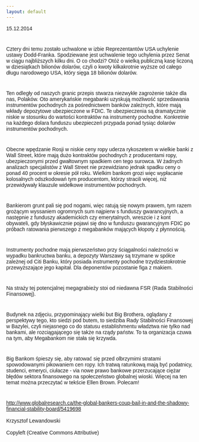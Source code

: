 ```yaml
---
layout: default
---
```


<!--217-->
<p style="margin: 0px; font-family: Helvetica;">15.12.2014</p>
<p style="margin: 0px 0px 18px; font-size: 18px; font-family: Helvetica;"><br></p>
<p style="margin: 0px; font-family: Helvetica;">Cztery dni temu zostało uchwalone w izbie Reprezentantów USA uchylenie ustawy Dodd-Franka. Spodziewane jest uchwalenie tego uchylenia przez Senat w ciągu najbliższych kilku dni. O co chodzi? Otóż o wielką publiczną kasę liczoną w dziesiątkach bilionów dolarów, czyli o kwoty kilkakrotnie wyższe od całego długu narodowego USA, który sięga 18 bilionów dolarów.</p>
<p style="margin: 0px 0px 18px; font-size: 18px; font-family: Helvetica;"><br></p>
<p style="margin: 0px; font-family: Helvetica;">Ten odległy od naszych granic przepis stwarza niezwykłe zagrożenie także dla nas, Polaków. Oto amerykańskie megabanki uzyskują możliwość sprzedawania instrumentów pochodnych za pośrednictwem banków zależnych, które mają wkłady depozytowe ubezpieczone w FDIC. Te ubezpieczenia są dramatycznie niskie w stosunku do wartości kontraktów na instrumenty pochodne. Konkretnie na każdego dolara funduszu ubezpieczeń przypada ponad tysiąc dolarów instrumentów pochodnych.</p>
<p style="margin: 0px 0px 18px; font-size: 18px; font-family: Helvetica;"><br></p>
<p style="margin: 0px; font-family: Helvetica;">Obecne wpędzanie Rosji w niskie ceny ropy uderza rykoszetem w wielkie banki z Wall Street, które mają dużo kontraktów pochodnych z producentami ropy, ubezpieczonymi przed gwałtownym spadkiem cen tego surowca. W żadnych analizach specjalistów z Wall Street nie przewidziano jednak spadku ceny o ponad 40 procent w okresie pół roku. Wielkim bankom grozi więc wypłacanie kolosalnych odszkodowań tym producentom, którzy stracili więcej, niż przewidywały klauzule widełkowe instrumentów pochodnych.</p>
<p style="margin: 0px 0px 18px; font-size: 18px; font-family: Helvetica;"><br></p>
<p style="margin: 0px; font-family: Helvetica;">Bankierom grunt pali się pod nogami, więc ratują się nowym prawem, tym razem grożącym wyssaniem ogromnych sum najpierw s funduszy gwarancyjnych, a następnie z funduszy akademickich czy emerytalnych, wreszcie i z kont obywateli, gdy błyskawicznie pojawi się dno w funduszu gwarancyjnym FDIC po próbach ratowania pierwszego z megabanków mających kłopoty z płynnością.&nbsp;</p>
<p style="margin: 0px 0px 18px; font-size: 18px; font-family: Helvetica;"><br></p>
<p style="margin: 0px; font-family: Helvetica;">Instrumenty pochodne mają pierwszeństwo przy ściągalności należności w wypadku bankructwa banku, a depozyty Warszawy są trzymane w spółce zależnej od Citi Banku, który posiada instrumenty pochodne trzydziestokrotnie przewyższające jego kapitał. Dla deponentów pozostanie figa z makiem.</p>
<p style="margin: 0px 0px 18px; font-size: 18px; font-family: Helvetica;"><br></p>
<p style="margin: 0px; font-family: Helvetica;">Na straży tej potencjalnej megagrabieży stoi od niedawna FSR (Rada Stabilności Finansowej).</p>
<p style="margin: 0px 0px 18px; font-size: 18px; font-family: Helvetica;"><br></p>
<p style="margin: 0px; font-family: Helvetica;">Budynek na zdjęciu, przypominający wielki but Big Brothera, oglądany z perspektywy tego, kto siedzi pod butem, to siedziba Rady Stabilności Finansowej w Bazylei, czyli niejasnego co do statusu establishmentu władztwa nie tylko nad bankami, ale rozciągającego się także na rządy państw. To ta organizacja czuwa na tym, aby Megabankom nie stała się krzywda.</p>
<p style="margin: 0px 0px 18px; font-size: 18px; font-family: Helvetica;"><br></p>
<p style="margin: 0px; font-family: Helvetica;">Big Bankom śpieszy się, aby ratować się przed olbrzymimi stratami spowodowanymi pikowaniem cen ropy. Ich tratwą ratunkową mają być podatnicy, studenci, emeryci, ciułacze - via nowe prawo bankowe przerzucające ciężar błędów sektora finansowego na społeczeństwo globalnej wioski. Więcej na ten temat można przeczytać w tekście Ellen Brown. Polecam!</p>
<p style="margin: 0px 0px 18px; font-size: 18px; font-family: Helvetica;"><br></p>
<p style="margin: 0px; font-family: Helvetica;"><a href="http://www.globalresearch.ca/the-global-bankers-coup-bail-in-and-the-shadowy-financial-stability-board/5419698" title="Artykuł Ellen Brown" target="">http://www.globalresearch.ca/the-global-bankers-coup-bail-in-and-the-shadowy-financial-stability-board/5419698</a></p><p style="margin: 0px; font-family: Helvetica;"><br></p><p style="margin: 0px; font-family: Helvetica;">Krzysztof Lewandowski</p><p style="margin: 0px; font-family: Helvetica;"><br></p><p style="margin: 0px; font-family: Helvetica;">Copyleft (Creative Commons Attributive)</p>